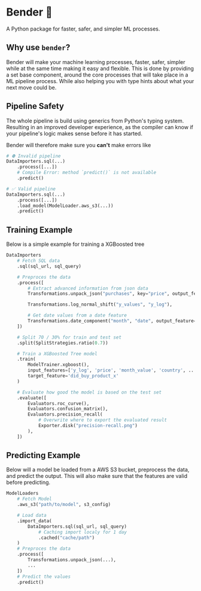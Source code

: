 # Bender 🤖

A Python package for faster, safer, and simpler ML processes.

## Why use `bender`?

Bender will make your machine learning processes, faster, safer, simpler while at the same time making it easy and flexible. This is done by providing a set base component, around the core processes that will take place in a ML pipeline process. While also helping you with type hints about what your next move could be.

## Pipeline Safety

The whole pipeline is build using generics from Python's typing system. Resulting in an improved developer experience, as the compiler can know if your pipeline's logic makes sense before it has started.

Bender will therefore make sure you **can't** make errors like

```python
# ⛔️ Invalid pipeline
DataImporters.sql(...)
    .process([...])
    # Compile Error: method `predict()` is not available
    .predict()

# ✅ Valid pipeline
DataImporters.sql(...)
    .process([...])
    .load_model(ModelLoader.aws_s3(...))
    .predict()
```

## Training Example
Below is a simple example for training a XGBoosted tree
```python
DataImporters
    # Fetch SQL data
    .sql(sql_url, sql_query)

    # Preproces the data
    .process([
        # Extract advanced information from json data
        Transformations.unpack_json("purchases", key="price", output_feature="price", policy=UnpackPolicy.median_number())

        Transformations.log_normal_shift("y_values", "y_log"),

        # Get date values from a date feature
        Transformations.date_component("month", "date", output_feature="month_value"),
    ])

    # Split 70 / 30% for train and test set
    .split(SplitStrategies.ratio(0.7))

    # Train a XGBoosted Tree model
    .train(
        ModelTrainer.xgboost(),
        input_features=['y_log', 'price', 'month_value', 'country', ...],
        target_feature='did_buy_product_x'
    )

    # Evaluate how good the model is based on the test set
    .evaluate([
        Evaluators.roc_curve(),
        Evaluators.confusion_matrix(),
        Evaluators.precision_recall(
            # Overwrite where to export the evaluated result
            Exporter.disk("precision-recall.png")
        ),
    ])
```

## Predicting Example

Below will a model be loaded from a AWS S3 bucket, preprocess the data, and predict the output.
This will also make sure that the features are valid before predicting.

```python
ModelLoaders
    # Fetch Model
    .aws_s3("path/to/model", s3_config)

    # Load data
    .import_data(
        DataImporters.sql(sql_url, sql_query)
            # Caching import localy for 1 day
            .cached("cache/path")
    )
    # Preproces the data
    .process([
        Transformations.unpack_json(...),
        ...
    ])
    # Predict the values
    .predict()
```
